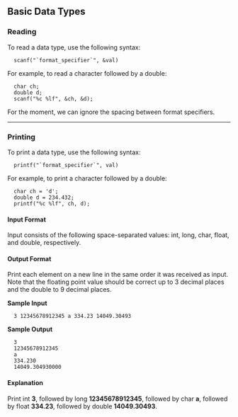 ## Basic Data Types
### Reading
To read a data type, use the following syntax:

      scanf("`format_specifier`", &val)
For example, to read a character followed by a double:

      char ch;
      double d;
      scanf("%c %lf", &ch, &d);
For the moment, we can ignore the spacing between format specifiers.
- - - - 
### Printing
To print a data type, use the following syntax:

      printf("`format_specifier`", val)
For example, to print a character followed by a double:

      char ch = 'd';
      double d = 234.432;
      printf("%c %lf", ch, d);


#### Input Format
Input consists of the following space-separated values: int, long, char, float, and double, respectively.

#### Output Format
Print each element on a new line in the same order it was received as input. Note that the floating point value should be correct up to 3 decimal places and the double to 9 decimal places.

**Sample Input**

      3 12345678912345 a 334.23 14049.30493

**Sample Output**

      3
      12345678912345
      a
      334.230
      14049.304930000

#### Explanation
Print int **3**,
followed by long **12345678912345**,
followed by char **a**,
followed by float **334.23**,
followed by double **14049.30493**.
